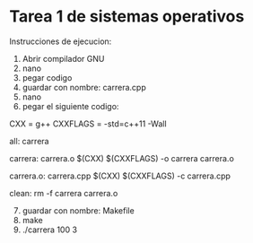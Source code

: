 # Tarea 1 de sistemas operativos
Instrucciones de ejecucion:
1. Abrir compilador GNU
2. nano
3. pegar codigo
4. guardar con nombre: carrera.cpp
5. nano
6. pegar el siguiente codigo:
   
CXX = g++
CXXFLAGS = -std=c++11 -Wall

all: carrera

carrera: carrera.o
	$(CXX) $(CXXFLAGS) -o carrera carrera.o

carrera.o: carrera.cpp
	$(CXX) $(CXXFLAGS) -c carrera.cpp

clean:
	rm -f carrera carrera.o
 
 7. guardar con nombre: Makefile
 8. make
 9. ./carrera 100 3

